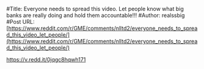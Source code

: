 #Title: Everyone needs to spread this video. Let people know what big banks are really doing and hold them accountable!!!
#Author: realssbig
#Post URL: [https://www.reddit.com/r/GME/comments/nlltd2/everyone_needs_to_spread_this_video_let_people/](https://www.reddit.com/r/GME/comments/nlltd2/everyone_needs_to_spread_this_video_let_people/)


https://v.redd.it/0jqgc8hqwh171